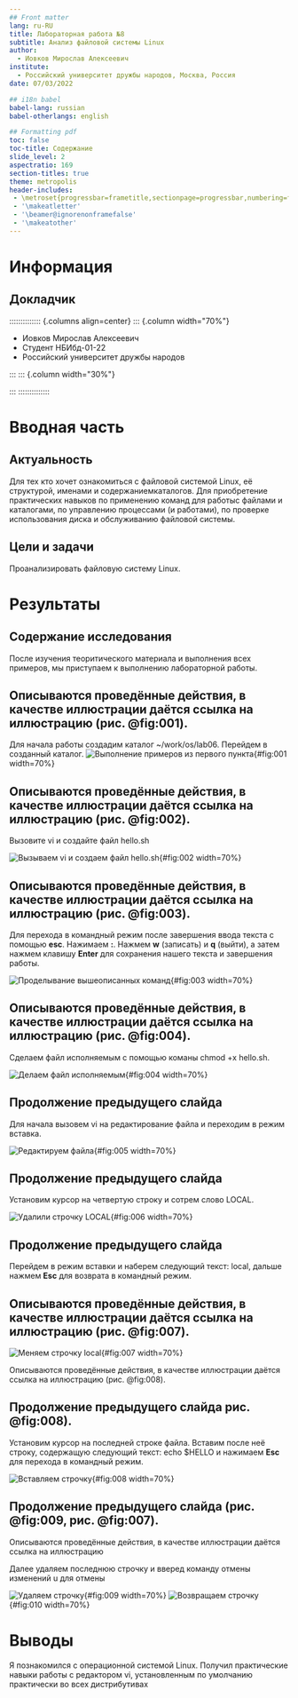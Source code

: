 ```yaml
---
## Front matter
lang: ru-RU
title: Лабораторная работа №8
subtitle: Анализ файловой системы Linux
author:
  - Иовков Мирослав Алексеевич
institute:
  - Российский университет дружбы народов, Москва, Россия
date: 07/03/2022

## i18n babel
babel-lang: russian
babel-otherlangs: english

## Formatting pdf
toc: false
toc-title: Содержание
slide_level: 2
aspectratio: 169
section-titles: true
theme: metropolis
header-includes:
 - \metroset{progressbar=frametitle,sectionpage=progressbar,numbering=fraction}
 - '\makeatletter'
 - '\beamer@ignorenonframefalse'
 - '\makeatother'
---
```


# Информация

## Докладчик

:::::::::::::: {.columns align=center}
::: {.column width="70%"}

  * Иовков Мирослав Алексеевич
  * Студент НБИбд-01-22
  * Российский университет дружбы народов


:::
::: {.column width="30%"}


:::
::::::::::::::

# Вводная часть

## Актуальность

Для тех кто хочет ознакомиться с файловой системой Linux, её структурой, именами и содержаниемкаталогов. Для приобретение практических навыков по применению команд для работыс файлами и каталогами, по управлению процессами (и работами), по проверке использования диска и обслуживанию файловой системы.


## Цели и задачи

Проанализировать файловую систему Linux.


# Результаты


## Содержание исследования

После изучения теоритического материала и выполнения всех примеров, мы приступаем к выполнению лабораторной работы.
## Описываются проведённые действия, в качестве иллюстрации даётся ссылка на иллюстрацию (рис. @fig:001).

Для начала работы создадим каталог ~/work/os/lab06. Перейдем в созданный каталог.
![Выполнение примеров из первого пункта](image/1.png){#fig:001 width=70%}

## Описываются проведённые действия, в качестве иллюстрации даётся ссылка на иллюстрацию (рис. @fig:002).

Вызовите vi и создайте файл hello.sh

![Вызываем vi и создаем файл hello.sh](image/2.png){#fig:002 width=70%}

## Описываются проведённые действия, в качестве иллюстрации даётся ссылка на иллюстрацию (рис. @fig:003).

Для перехода в командный режим после завершения ввода текста с помощью **esc**. Нажимаем **:**. Нажмем **w** (записать) и **q** (выйти), а затем нажмем клавишу **Enter** для сохранения нашего текста и завершения работы.

![Проделывание вышеописанных команд](image/3.png){#fig:003 width=70%}

## Описываются проведённые действия, в качестве иллюстрации даётся ссылка на иллюстрацию (рис. @fig:004).

Сделаем файл исполняемым с помощью команы chmod +x hello.sh.

![Делаем файл исполняемым](image/4.png){#fig:004 width=70%}

## Продолжение предыдущего слайда

Для начала вызовем vi на редактирование файла и переходим в режим вставка.

![Редактируем файла](image/5.png){#fig:005 width=70%}

## Продолжение предыдущего слайда

Установим курсор на четвертую строку и сотрем слово LOCAL.

![Удалили строчку LOCAL](image/6.png){#fig:006 width=70%}

## Продолжение предыдущего слайда

Перейдем в режим вставки и наберем следующий текст: local, дальше нажмем **Esc** для возврата в командный режим.

## Описываются проведённые действия, в качестве иллюстрации даётся ссылка на иллюстрацию (рис. @fig:007).

![Меняем строчку local](image/7.png){#fig:007 width=70%}

Описываются проведённые действия, в качестве иллюстрации даётся ссылка на иллюстрацию (рис. @fig:008).

## Продолжение предыдущего слайда рис. @fig:008).

Установим курсор на последней строке файла. Вставим после неё строку, содержащую
следующий текст: echo $HELLO и нажимаем **Esc** для перехода в командный режим.

![Вставляем строчку](image/8.png){#fig:008 width=70%}

## Продолжение предыдущего слайда (рис. @fig:009, рис. @fig:007).

Описываются проведённые действия, в качестве иллюстрации даётся ссылка на иллюстрацию 

Далее удаляем последнюю строчку и вверед команду отмены изменений u для отмены

![Удаляем строчку](image/9.png){#fig:009 width=70%}
![Возвращаем строчку](image/10.png){#fig:010 width=70%}

# Выводы

Я познакомился с операционной системой Linux. Получил практические навыки работы с редактором vi, установленным по умолчанию практически во всех дистрибутивах



